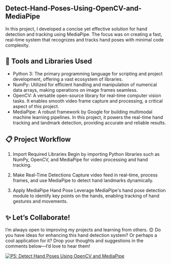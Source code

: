 ## Detect-Hand-Poses-Using-OpenCV-and-MediaPipe

In this project, I developed a concise yet effective solution for hand detection and tracking using MediaPipe. The focus was on creating a fast, real-time system that recognizes and tracks hand poses with minimal code complexity.

## 🔧 Tools and Libraries Used
- Python 3: The primary programming language for scripting and project development, offering a vast ecosystem of libraries.
- NumPy: Utilized for efficient handling and manipulation of numerical data arrays, making operations on image frames seamless.
- OpenCV: A versatile open-source library for real-time computer vision tasks. It enables smooth video frame capture and processing, a critical aspect of this project.
- MediaPipe: A robust framework by Google for building multimodal machine learning pipelines. In this project, it powers the real-time hand tracking and landmark detection, providing accurate and reliable results.

## 📋 Project Workflow
1. Import Required Libraries
Begin by importing Python libraries such as NumPy, OpenCV, and MediaPipe for video processing and hand tracking.

2. Make Real-Time Detections
Capture video feed in real-time, process frames, and use MediaPipe to detect hand landmarks dynamically.

3. Apply MediaPipe Hand Pose
Leverage MediaPipe's hand pose detection module to identify key points on the hands, enabling tracking of hand gestures and movements.

## ✨ Let’s Collaborate!
I’m always open to improving my projects and learning from others. 😊
Do you have ideas for enhancing this hand detection system? Or perhaps a cool application for it? Drop your thoughts and suggestions in the comments below—I’d love to hear them!

[![P5: Detect Hand Poses Using OpenCV and MediaPipe](https://img.youtube.com/vi/-lQqEta60SI/0.jpg)](https://youtu.be/-lQqEta60SI)
